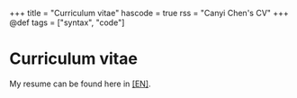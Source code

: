 +++
title = "Curriculum vitae"
hascode = true
rss = "Canyi Chen's CV"
+++
@def tags = ["syntax", "code"]

# Curriculum vitae

My resume can be found here in [[EN]](https://www.overleaf.com/read/cxwcgnzsjdnj).


